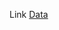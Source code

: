 Link [Data](https://hkustgz-my.sharepoint.com/:f:/g/personal/xchen595_connect_hkust-gz_edu_cn/EsrlGW4IMa9AhCxvEgIdME4BxbDqnM0M8x7OcGE543cujg?e=556bkz)
